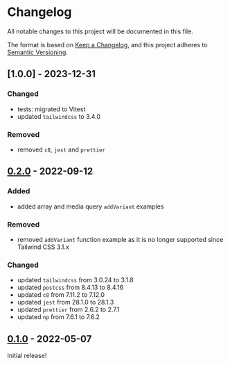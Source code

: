 # Changelog

All notable changes to this project will be documented in this file.

The format is based on [Keep a Changelog](https://keepachangelog.com/en/1.0.0/),
and this project adheres to [Semantic Versioning](https://semver.org/spec/v2.0.0.html).

## [1.0.0] - 2023-12-31

### Changed

- tests: migrated to Vitest
- updated `tailwindcss` to 3.4.0

### Removed

- removed `c8`, `jest` and `prettier`

## [0.2.0] - 2022-09-12

### Added

- added array and media query `addVariant` examples

### Removed

- removed `addVariant` function example as it is no longer supported since Tailwind CSS 3.1.x

### Changed

- updated `tailwindcss` from 3.0.24 to 3.1.8
- updated `postcss` from 8.4.13 to 8.4.16
- updated `c8` from 7.11.2 to 7.12.0
- updated `jest` from 28.1.0 to 28.1.3
- updated `prettier` from 2.6.2 to 2.7.1
- updated `np` from 7.6.1 to 7.6.2

[0.2.0]: https://github.com/maizzle/tailwindcss-plugin-starter/releases/tag/v0.2.0

## [0.1.0] - 2022-05-07

Initial release!

[unreleased]: https://github.com/maizzle/tailwindcss-plugin-starter/compare/v0.1.0...HEAD
[0.1.0]: https://github.com/maizzle/tailwindcss-plugin-starter/releases/tag/v0.1.0
